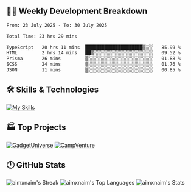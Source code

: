

## 🧑‍💻 Weekly Development Breakdown

<!--START_SECTION:waka-->

```txt
From: 23 July 2025 - To: 30 July 2025

Total Time: 23 hrs 29 mins

TypeScript   20 hrs 11 mins  █████████████████████▒░░░   85.99 %
HTML         2 hrs 14 mins   ██▒░░░░░░░░░░░░░░░░░░░░░░   09.52 %
Prisma       26 mins         ▒░░░░░░░░░░░░░░░░░░░░░░░░   01.88 %
SCSS         24 mins         ▒░░░░░░░░░░░░░░░░░░░░░░░░   01.76 %
JSON         11 mins         ▒░░░░░░░░░░░░░░░░░░░░░░░░   00.85 %
```

<!--END_SECTION:waka-->

## 🛠️ Skills & Technologies

[![My Skills](https://skillicons.dev/icons?i=angular,react,docker,mongodb,nodejs,express,github,bootstrap,prisma,postman,postgres&perline=8)](https://skillicons.dev)

## 🏭 Top Projects

[![GadgetUniverse](https://github-readme-stats.vercel.app/api/pin/?username=aimxnaim&repo=GadgetUniverse&theme=tokyonight&show_icons=true&hide_border=true)](https://github.com/aimxnaim/GadgetUniverse)
[![CampVenture](https://github-readme-stats.vercel.app/api/pin/?username=aimxnaim&repo=CampVenture&theme=tokyonight&show_icons=true&hide_border=true)](https://github.com/aimxnaim/CampVenture)

## 🕛 GitHub Stats

![aimxnaim's Streak](https://streak-stats.demolab.com?user=aimxnaim&theme=tokyonight&show_icons=true&hide_border=true)
![aimxnaim's Top Languages](https://github-readme-stats.vercel.app/api/top-langs/?username=aimxnaim&theme=tokyonight&show_icons=true&hide_border=true&layout=compact)
![aimxnaim's Stats](https://github-readme-stats.vercel.app/api?username=aimxnaim&theme=tokyonight&show_icons=true&hide_border=true&count_private=true)




